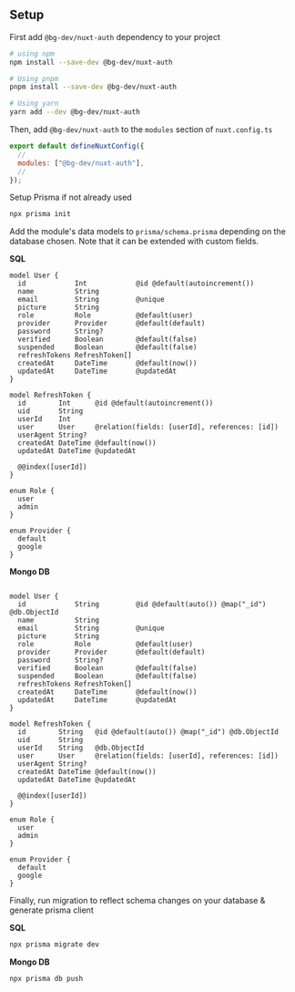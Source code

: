 ## Setup

First add `@bg-dev/nuxt-auth` dependency to your project

```bash
# using npm
npm install --save-dev @bg-dev/nuxt-auth

# Using pnpm
pnpm install --save-dev @bg-dev/nuxt-auth

# Using yarn
yarn add --dev @bg-dev/nuxt-auth
```

Then, add `@bg-dev/nuxt-auth` to the `modules` section of `nuxt.config.ts`

```js
export default defineNuxtConfig({
  //
  modules: ["@bg-dev/nuxt-auth"],
  //
});
```

Setup Prisma if not already used

```bash
npx prisma init
```

Add the module's data models to `prisma/schema.prisma` depending on the database chosen. Note that it can be extended with custom fields.

**SQL**

```prisma
model User {
  id            Int            @id @default(autoincrement())
  name          String
  email         String         @unique
  picture       String
  role          Role           @default(user)
  provider      Provider       @default(default)
  password      String?
  verified      Boolean        @default(false)
  suspended     Boolean        @default(false)
  refreshTokens RefreshToken[]
  createdAt     DateTime       @default(now())
  updatedAt     DateTime       @updatedAt
}

model RefreshToken {
  id        Int      @id @default(autoincrement())
  uid       String
  userId    Int
  user      User     @relation(fields: [userId], references: [id])
  userAgent String?
  createdAt DateTime @default(now())
  updatedAt DateTime @updatedAt

  @@index([userId])
}

enum Role {
  user
  admin
}

enum Provider {
  default
  google
}
```

**Mongo DB**

```prisma

model User {
  id            String         @id @default(auto()) @map("_id") @db.ObjectId
  name          String
  email         String         @unique
  picture       String
  role          Role           @default(user)
  provider      Provider       @default(default)
  password      String?
  verified      Boolean        @default(false)
  suspended     Boolean        @default(false)
  refreshTokens RefreshToken[]
  createdAt     DateTime       @default(now())
  updatedAt     DateTime       @updatedAt
}

model RefreshToken {
  id        String   @id @default(auto()) @map("_id") @db.ObjectId
  uid       String
  userId    String   @db.ObjectId
  user      User     @relation(fields: [userId], references: [id])
  userAgent String?
  createdAt DateTime @default(now())
  updatedAt DateTime @updatedAt

  @@index([userId])
}

enum Role {
  user
  admin
}

enum Provider {
  default
  google
}
```

Finally, run migration to reflect schema changes on your database & generate prisma client

**SQL**
```bash
npx prisma migrate dev
```

**Mongo DB**
```bash
npx prisma db push
```